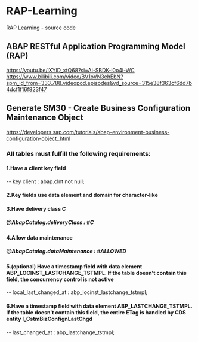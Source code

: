 # RAP-Learning
RAP Learning - source code

## ABAP RESTful Application Programming Model (RAP)   
https://youtu.be/iXYlD_xtQ68?si=Ai-SBDK-l0o4i-WC  
https://www.bilibili.com/video/BV1oVN3ehEbN?spm_id_from=333.788.videopod.episodes&vd_source=315e38f363cf6dd7b4dcf1f16f823f47  


## Generate SM30 - Create Business Configuration Maintenance Object  
https://developers.sap.com/tutorials/abap-environment-business-configuration-object..html  

### All tables must fulfill the following requirements:  
#### 1.Have a client key field
  -- key client            : abap.clnt not null;
#### 2.Key fields use data element and domain for character-like
#### 3.Have delivery class C
##### @AbapCatalog.deliveryClass : #C
#### 4.Allow data maintenance
##### @AbapCatalog.dataMaintenance : #ALLOWED
#### 5.(optional) Have a timestamp field with data element ABP_LOCINST_LASTCHANGE_TSTMPL. If the table doesn't contain this field, the concurrency control is not active
  -- local_last_changed_at : abp_locinst_lastchange_tstmpl;
#### 6.Have a timestamp field with data element ABP_LASTCHANGE_TSTMPL. If the table doesn't contain this field, the entire ETag is handled by CDS entity I_CstmBizConfignLastChgd
  -- last_changed_at       : abp_lastchange_tstmpl;

